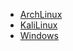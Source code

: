 - [ArchLinux](https://github.com/nitr7gen/.env/tree/ArchLinux)
- [KaliLinux](https://github.com/nitr7gen/.env/tree/KaliLinux)
- [Windows](https://github.com/nitr7gen/.env/tree/Windows)
